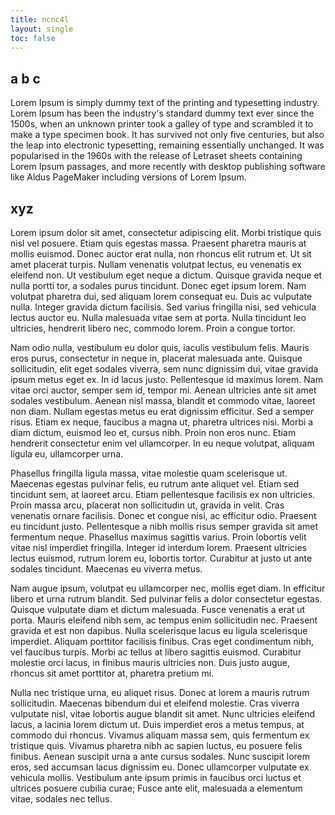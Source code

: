 ```yaml
---
title: ncnc4l
layout: single
toc: false
---
```


## a b c

Lorem Ipsum is simply dummy text of the printing and typesetting industry. Lorem Ipsum has been the industry's standard dummy text ever since the 1500s, when an unknown printer took a galley of type and scrambled it to make a type specimen book. It has survived not only five centuries, but also the leap into electronic typesetting, remaining essentially unchanged. It was popularised in the 1960s with the release of Letraset sheets containing Lorem Ipsum passages, and more recently with desktop publishing software like Aldus PageMaker including versions of Lorem Ipsum.

## xyz



Lorem ipsum dolor sit amet, consectetur adipiscing elit. Morbi tristique quis nisl vel posuere. Etiam quis egestas massa. Praesent pharetra mauris at mollis euismod. Donec auctor erat nulla, non rhoncus elit rutrum et. Ut sit amet placerat turpis. Nullam venenatis volutpat lectus, eu venenatis ex eleifend non. Ut vestibulum eget neque a dictum. Quisque gravida neque et nulla portti  tor, a sodales purus tincidunt. Donec eget ipsum lorem. Nam volutpat pharetra dui, sed aliquam lorem consequat eu. Duis ac vulputate nulla. Integer gravida dictum facilisis. Sed varius fringilla nisi, sed vehicula lectus auctor eu. Nulla malesuada vitae sem at porta. Nulla tincidunt leo ultricies, hendrerit libero nec, commodo lorem. Proin a congue tortor.

Nam odio nulla, vestibulum eu dolor quis, iaculis vestibulum felis. Mauris eros purus, consectetur in neque in, placerat malesuada ante. Quisque sollicitudin, elit eget sodales viverra, sem nunc dignissim dui, vitae gravida ipsum metus eget ex. In id lacus justo. Pellentesque id maximus lorem. Nam vitae orci auctor, semper sem id, tempor mi. Aenean ultricies ante sit amet sodales vestibulum. Aenean nisl massa, blandit et commodo vitae, laoreet non diam. Nullam egestas metus eu erat dignissim efficitur. Sed a semper risus. Etiam ex neque, faucibus a magna ut, pharetra ultrices nisi. Morbi a diam dictum, euismod leo et, cursus nibh. Proin non eros nunc. Etiam hendrerit consectetur enim vel ullamcorper. In eu neque volutpat, aliquam ligula eu, ullamcorper urna.

Phasellus fringilla ligula massa, vitae molestie quam scelerisque ut. Maecenas egestas pulvinar felis, eu rutrum ante aliquet vel. Etiam sed tincidunt sem, at laoreet arcu. Etiam pellentesque facilisis ex non ultricies. Proin massa arcu, placerat non sollicitudin ut, gravida in velit. Cras venenatis ornare facilisis. Donec et congue nisi, ac efficitur odio. Praesent eu tincidunt justo. Pellentesque a nibh mollis risus semper gravida sit amet fermentum neque. Phasellus maximus sagittis varius. Proin lobortis velit vitae nisl imperdiet fringilla. Integer id interdum lorem. Praesent ultricies lectus euismod, rutrum lorem eu, lobortis tortor. Curabitur at justo ut ante sodales tincidunt. Maecenas eu viverra metus.

Nam augue ipsum, volutpat eu ullamcorper nec, mollis eget diam. In efficitur libero et urna rutrum blandit. Sed pulvinar felis a dolor consectetur egestas. Quisque vulputate diam et dictum malesuada. Fusce venenatis a erat ut porta. Mauris eleifend nibh sem, ac tempus enim sollicitudin nec. Praesent gravida et est non dapibus. Nulla scelerisque lacus eu ligula scelerisque imperdiet. Aliquam porttitor facilisis finibus. Cras eget condimentum nibh, vel faucibus turpis. Morbi ac tellus at libero sagittis euismod. Curabitur molestie orci lacus, in finibus mauris ultricies non. Duis justo augue, rhoncus sit amet porttitor at, pharetra pretium mi.

Nulla nec tristique urna, eu aliquet risus. Donec at lorem a mauris rutrum sollicitudin. Maecenas bibendum dui et eleifend molestie. Cras viverra vulputate nisl, vitae lobortis augue blandit sit amet. Nunc ultricies eleifend lacus, a lacinia lorem dictum ut. Duis imperdiet eros a metus tempus, at commodo dui rhoncus. Vivamus aliquam massa sem, quis fermentum ex tristique quis. Vivamus pharetra nibh ac sapien luctus, eu posuere felis finibus. Aenean suscipit urna a ante cursus sodales. Nunc suscipit lorem eros, sed accumsan lacus dignissim eu. Donec ullamcorper vulputate ex vehicula mollis. Vestibulum ante ipsum primis in faucibus orci luctus et ultrices posuere cubilia curae; Fusce ante elit, malesuada a elementum vitae, sodales nec tellus.